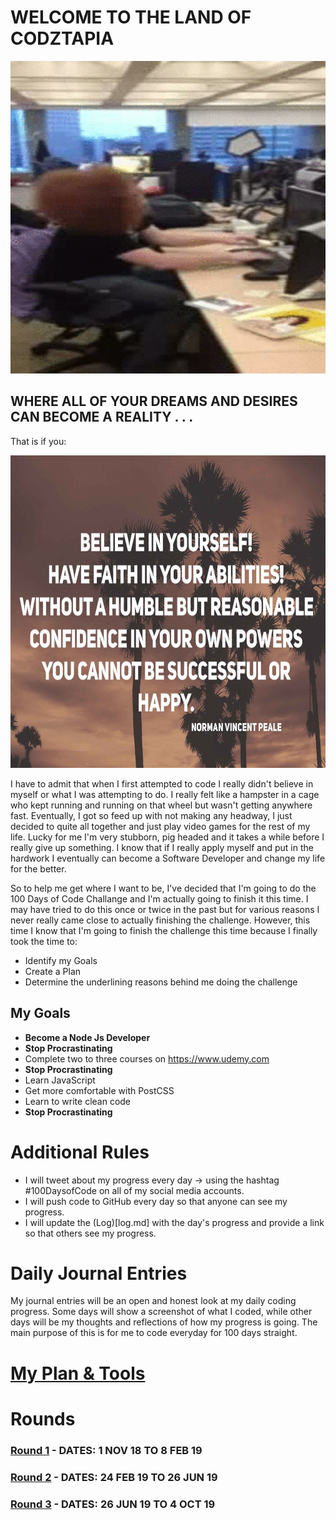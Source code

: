 # WELCOME TO THE LAND OF CODZTAPIA

<p align="center">
  <img width="560" height="500" src="images/happy_coder.gif">
</p>

## WHERE ALL OF YOUR DREAMS AND DESIRES CAN BECOME A REALITY . . . 

That is if you:

<p align="center">
  <img width="617" height="500" src="images/motivational_quote.jpg">
</p>

I have to admit that when I first attempted to code I really didn't believe in myself or what I was attempting to do. I really felt like a hampster in a cage who kept running and running on that wheel but wasn't getting anywhere fast. Eventually, I got so feed up with not making any headway, I just decided to quite all together and just play video games for the rest of my life. Lucky for me I'm very stubborn, pig headed and it takes a while before I really give up something. I know that if I really apply myself and put in the hardwork I eventually can become a Software Developer and change my life for the better. 

So to help me get where I want to be, I've decided that I'm going to do the 100 Days of Code Challange and I'm actually going to finish it this time. I may have tried to do this once or twice in the past but for various reasons I never really came close to actually finishing the challenge. However, this time I know that I'm going to finish the challenge this time because I finally took the time to:
* Identify my Goals
* Create a Plan
* Determine the underlining reasons behind me doing the challenge

## My Goals
* **Become a Node Js Developer**
* **Stop Procrastinating**
* Complete two to three courses on https://www.udemy.com
* **Stop Procrastinating**
* Learn JavaScript
* Get more comfortable with PostCSS
* Learn to write clean code
* **Stop Procrastinating**

# Additional Rules
  * I will tweet about my progress every day -> using the hashtag #100DaysofCode on all of my social media accounts.
  * I will push code to GitHub every day so that anyone can see my progress.
  * I will update the (Log)[log.md] with the day's progress and provide a link so that others see my progress.
  
# Daily Journal Entries
My journal entries will be an open and honest look at my daily coding progress. Some days will show a screenshot of what I coded, while other days will be my thoughts and reflections of how my progress is going. The main purpose of this is for me to code everyday for 100 days straight.

# [My Plan & Tools](plan.md)

# Rounds

### [Round 1](R1.md) - DATES: 1 NOV 18 TO 8 FEB 19

### [Round 2](R2.md) - DATES: 24 FEB 19 TO 26 JUN 19

### [Round 3](R3.md) - DATES: 26 JUN 19 TO 4 OCT 19


  

   

   
   
   
